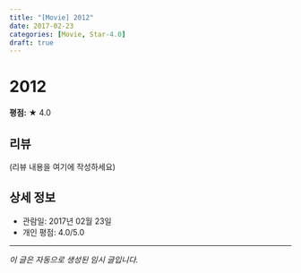 ```yaml
---
title: "[Movie] 2012"
date: 2017-02-23
categories: [Movie, Star-4.0]
draft: true
---
```


# 2012

**평점:** ★ 4.0

## 리뷰

(리뷰 내용을 여기에 작성하세요)

## 상세 정보

- 관람일: 2017년 02월 23일
- 개인 평점: 4.0/5.0

---

*이 글은 자동으로 생성된 임시 글입니다.*
